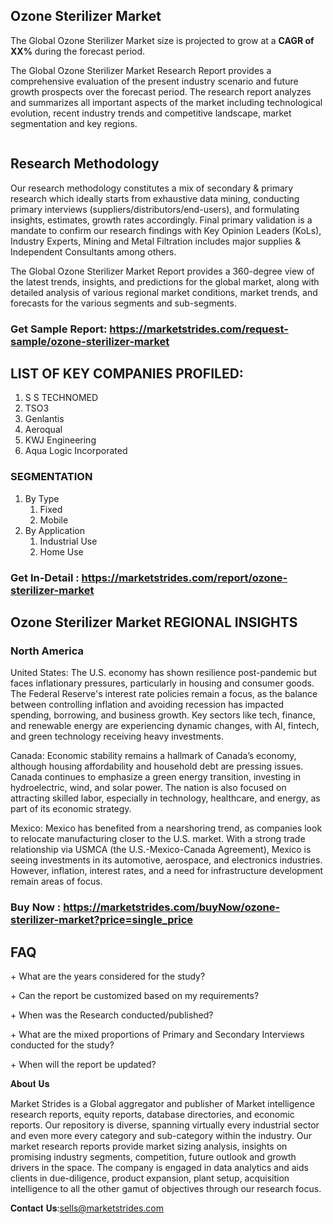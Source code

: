 <h2>Ozone Sterilizer Market</h2>
<p>The Global Ozone Sterilizer Market size is projected to grow at a <strong>CAGR of XX%</strong> during the forecast period.</p>
<p>The Global Ozone Sterilizer Market Research Report provides a comprehensive evaluation of the present industry scenario and future growth prospects over the forecast period. The research report analyzes and summarizes all important aspects of the market including technological evolution, recent industry trends and competitive landscape, market segmentation and key regions.</p>
<p><img alt="" /></p>
<h2>Research Methodology</h2>
<p>Our research methodology constitutes a mix of secondary &amp; primary research which ideally starts from exhaustive data mining, conducting primary interviews (suppliers/distributors/end-users), and formulating insights, estimates, growth rates accordingly. Final primary validation is a mandate to confirm our research findings with Key Opinion Leaders (KoLs), Industry Experts, Mining and Metal Filtration includes major supplies &amp; Independent Consultants among others.</p>
<p>The Global Ozone Sterilizer Market Report provides a 360-degree view of the latest trends, insights, and predictions for the global market, along with detailed analysis of various regional market conditions, market trends, and forecasts for the various segments and sub-segments.</p>
<h3><strong>Get Sample Report: <a href="https://marketstrides.com/request-sample/ozone-sterilizer-market">https://marketstrides.com/request-sample/ozone-sterilizer-market</a></strong></h3>
<h2>LIST OF KEY COMPANIES PROFILED:</h2>
<ol>
<li>S S TECHNOMED</li>
<li>TSO3</li>
<li>Genlantis</li>
<li>Aeroqual</li>
<li>KWJ Engineering</li>
<li>Aqua Logic Incorporated</li>
</ol>
<h3>SEGMENTATION</h3>
<ol>
<li>By Type
<ol>
<li>Fixed</li>
<li>Mobile</li>
</ol>
</li>
<li>By Application
<ol>
<li>Industrial Use</li>
<li>Home Use</li>
</ol>
</li>
</ol>
<h3><strong>Get In-Detail : <a href="https://marketstrides.com/report/ozone-sterilizer-market">https://marketstrides.com/report/ozone-sterilizer-market</a></strong></h3>
<h2>Ozone Sterilizer Market REGIONAL INSIGHTS</h2>
<h3>North America</h3>
<p>United States: The U.S. economy has shown resilience post-pandemic but faces inflationary pressures, particularly in housing and consumer goods. The Federal Reserve's interest rate policies remain a focus, as the balance between controlling inflation and avoiding recession has impacted spending, borrowing, and business growth. Key sectors like tech, finance, and renewable energy are experiencing dynamic changes, with AI, fintech, and green technology receiving heavy investments.</p>
<p>Canada: Economic stability remains a hallmark of Canada&rsquo;s economy, although housing affordability and household debt are pressing issues. Canada continues to emphasize a green energy transition, investing in hydroelectric, wind, and solar power. The nation is also focused on attracting skilled labor, especially in technology, healthcare, and energy, as part of its economic strategy.</p>
<p>Mexico: Mexico has benefited from a nearshoring trend, as companies look to relocate manufacturing closer to the U.S. market. With a strong trade relationship via USMCA (the U.S.-Mexico-Canada Agreement), Mexico is seeing investments in its automotive, aerospace, and electronics industries. However, inflation, interest rates, and a need for infrastructure development remain areas of focus.</p>
<h3><strong>Buy Now : <a href="https://marketstrides.com/buyNow/ozone-sterilizer-market?price=single_price">https://marketstrides.com/buyNow/ozone-sterilizer-market?price=single_price</a></strong></h3>
<h2>FAQ</h2>
<p>+ What are the years considered for the study?</p>
<p>+ Can the report be customized based on my requirements?</p>
<p>+ When was the Research conducted/published?</p>
<p>+ What are the mixed proportions of Primary and Secondary Interviews conducted for the study?</p>
<p>+ When will the report be updated?</p>
<p>𝐀𝐛𝐨𝐮𝐭 𝐔𝐬</p>
<p>Market Strides is a Global aggregator and publisher of Market intelligence research reports, equity reports, database directories, and economic reports. Our repository is diverse, spanning virtually every industrial sector and even more every category and sub-category within the industry. Our market research reports provide market sizing analysis, insights on promising industry segments, competition, future outlook and growth drivers in the space. The company is engaged in data analytics and aids clients in due-diligence, product expansion, plant setup, acquisition intelligence to all the other gamut of objectives through our research focus.</p>
<p>𝐂𝐨𝐧𝐭𝐚𝐜𝐭 𝐔𝐬:<a href="mailto:sells@marketstrides.com">sells@marketstrides.com</a></p>
